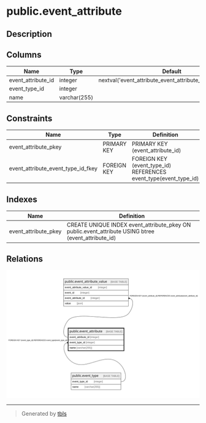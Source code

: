 # public.event_attribute

## Description

## Columns

| Name               | Type         | Default                                                     | Nullable | Children                                                        | Parents                                   | Comment |
|--------------------|--------------|-------------------------------------------------------------|----------|-----------------------------------------------------------------|-------------------------------------------|---------|
| event_attribute_id | integer      | nextval('event_attribute_event_attribute_id_seq'::regclass) | false    | [public.event_attribute_value](public.event_attribute_value.md) |                                           |         |
| event_type_id      | integer      |                                                             | false    |                                                                 | [public.event_type](public.event_type.md) |         |
| name               | varchar(255) |                                                             | false    |                                                                 |                                           |         |

## Constraints

| Name                               | Type        | Definition                                                       |
|------------------------------------|-------------|------------------------------------------------------------------|
| event_attribute_pkey               | PRIMARY KEY | PRIMARY KEY (event_attribute_id)                                 |
| event_attribute_event_type_id_fkey | FOREIGN KEY | FOREIGN KEY (event_type_id) REFERENCES event_type(event_type_id) |

## Indexes

| Name                 | Definition                                                                                          |
|----------------------|-----------------------------------------------------------------------------------------------------|
| event_attribute_pkey | CREATE UNIQUE INDEX event_attribute_pkey ON public.event_attribute USING btree (event_attribute_id) |

## Relations

![er](public.event_attribute.svg)

---

> Generated by [tbls](https://github.com/k1LoW/tbls)
